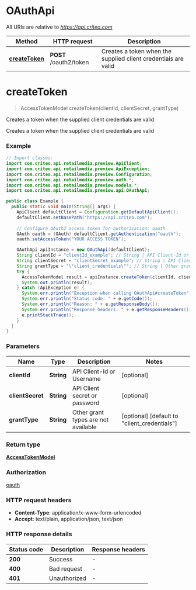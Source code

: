 # OAuthApi

All URIs are relative to *https://api.criteo.com*

Method | HTTP request | Description
------------- | ------------- | -------------
[**createToken**](OAuthApi.md#createToken) | **POST** /oauth2/token | Creates a token when the supplied client credentials are valid


<a name="createToken"></a>
# **createToken**
> AccessTokenModel createToken(clientId, clientSecret, grantType)

Creates a token when the supplied client credentials are valid

Creates a token when the supplied client credentials are valid

### Example
```java
// Import classes:
import com.criteo.api.retailmedia.preview.ApiClient;
import com.criteo.api.retailmedia.preview.ApiException;
import com.criteo.api.retailmedia.preview.Configuration;
import com.criteo.api.retailmedia.preview.auth.*;
import com.criteo.api.retailmedia.preview.models.*;
import com.criteo.api.retailmedia.preview.api.OAuthApi;

public class Example {
  public static void main(String[] args) {
    ApiClient defaultClient = Configuration.getDefaultApiClient();
    defaultClient.setBasePath("https://api.criteo.com");
    
    // Configure OAuth2 access token for authorization: oauth
    OAuth oauth = (OAuth) defaultClient.getAuthentication("oauth");
    oauth.setAccessToken("YOUR ACCESS TOKEN");

    OAuthApi apiInstance = new OAuthApi(defaultClient);
    String clientId = "clientId_example"; // String | API Client-Id or Username
    String clientSecret = "clientSecret_example"; // String | API Client secret or password
    String grantType = "\"client_credentials\""; // String | Other grant types are not available
    try {
      AccessTokenModel result = apiInstance.createToken(clientId, clientSecret, grantType);
      System.out.println(result);
    } catch (ApiException e) {
      System.err.println("Exception when calling OAuthApi#createToken");
      System.err.println("Status code: " + e.getCode());
      System.err.println("Reason: " + e.getResponseBody());
      System.err.println("Response headers: " + e.getResponseHeaders());
      e.printStackTrace();
    }
  }
}
```

### Parameters

Name | Type | Description  | Notes
------------- | ------------- | ------------- | -------------
 **clientId** | **String**| API Client-Id or Username | [optional]
 **clientSecret** | **String**| API Client secret or password | [optional]
 **grantType** | **String**| Other grant types are not available | [optional] [default to &quot;client_credentials&quot;]

### Return type

[**AccessTokenModel**](AccessTokenModel.md)

### Authorization

[oauth](../README.md#oauth)

### HTTP request headers

 - **Content-Type**: application/x-www-form-urlencoded
 - **Accept**: text/plain, application/json, text/json

### HTTP response details
| Status code | Description | Response headers |
|-------------|-------------|------------------|
**200** | Success |  -  |
**400** | Bad request |  -  |
**401** | Unauthorized |  -  |

